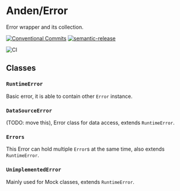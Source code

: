 # Anden/Error

Error wrapper and its collection.

[![Conventional Commits](https://img.shields.io/badge/Conventional%20Commits-1.0.0-yellow.svg)](https://conventionalcommits.org)
[![semantic-release](https://img.shields.io/badge/%20%20%F0%9F%93%A6%F0%9F%9A%80-semantic--release-e10079.svg)](https://github.com/semantic-release/semantic-release)

![CI](https://github.com/jamashita/anden/workflows/CI/badge.svg)

## Classes

### `RuntimeError`

Basic error, it is able to contain other `Error` instance.

### `DataSourceError`

(TODO: move this), Error class for data access, extends `RuntimeError`.

### `Errors`

This Error can hold multiple `Error`s at the same time, also extends `RuntimeError`.

### `UnimplementedError`

Mainly used for Mock classes, extends `RuntimeError`.